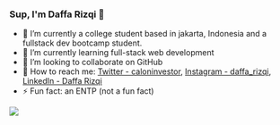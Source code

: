 ### Sup, I'm Daffa Rizqi 👋


- 🔭 I’m currently a college student based in jakarta, Indonesia and a fullstack dev bootcamp student.
- 🌱 I’m currently learning full-stack web development
- 👯 I’m looking to collaborate on GitHub
- 📲  How to reach me: 
  [Twitter - caloninvestor](https://twitter.com/caloninvestor),
  [Instagram - daffa_rizqi](https://www.instagram.com/daffa_rizqi/),
  [LinkedIn - Daffa Rizqi](https://www.linkedin.com/in/daffa-rizqi-548a591ba/)
- ⚡ Fun fact: an ENTP (not a fun fact)
<img src="https://github-readme-stats.vercel.app/api?username=daffamrizqi&theme=tokyonight">

